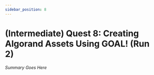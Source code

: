 ```yaml
---
sidebar_position: 8
---
```


# (Intermediate) Quest 8: Creating Algorand Assets Using GOAL! (Run 2)

_Summary Goes Here_
